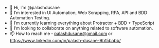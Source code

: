 - 👋 Hi, I’m @palashdusane
- 👀 I’m interested in UI Automation, Web Scrapping, RPA, API and BDD Automation Testing.
- 🌱 I’m currently learning everything about Protractor + BDD + TypeScript
- 💞️ I’m looking to collaborate on anything related to software automation.
- 📫 How to reach me - palashdusane@gmail.com or https://www.linkedin.com/in/palash-dusane-9b15babb/

<!---
palashdusane/palashdusane is a ✨ special ✨ repository because its `README.md` (this file) appears on your GitHub profile.
You can click the Preview link to take a look at your changes.
--->

